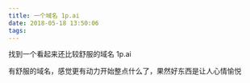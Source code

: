 ```yaml
---
title: 一个域名 1p.ai
date: 2018-05-18 13:50:06
tags: 
---
```


找到一个看起来还比较舒服的域名 1p.ai

有舒服的域名，感觉更有动力开始整点什么了，果然好东西是让人心情愉悦
